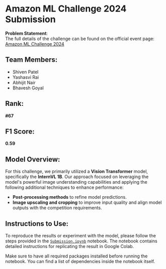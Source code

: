 # Amazon ML Challenge 2024 Submission

**Problem Statement**:  
The full details of the challenge can be found on the official event page:  
[Amazon ML Challenge 2024](https://unstop.com/hackathons/amazon-ml-challenge-amazon-1100713)

## Team Members:
- Shiven Patel
- Yashasvi Rai
- Abhijit Nair
- Bhavesh Goyal

## Rank: 
**#67**

## F1 Score: 
**0.59**

## Model Overview:
For this challenge, we primarily utilized a **Vision Transformer** model, specifically the **InternVL 1B**. Our approach focused on leveraging the model's powerful image understanding capabilities and applying the following additional techniques to enhance performance:
- **Post-processing methods** to refine model predictions.
- **Image upscaling and cropping** to improve input quality and align model outputs with the competition requirements.

## Instructions to Use:
To reproduce the results or experiment with the model, please follow the steps provided in the [`Submission.ipynb`](Submission.ipynb) notebook. The notebook contains detailed instructions for replicating the result in Google Colab.

Make sure to have all required packages installed before running the notebook. You can find a list of dependencies inside the notebook itself.
